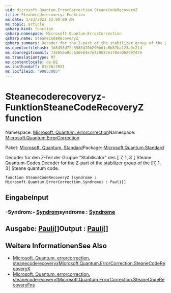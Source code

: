 ```yaml
---
uid: Microsoft.Quantum.ErrorCorrection.SteaneCodeRecoveryZ
title: Steanecoderecoveryz-Funktion
ms.date: 1/23/2021 12:00:00 AM
ms.topic: article
qsharp.kind: function
qsharp.namespace: Microsoft.Quantum.ErrorCorrection
qsharp.name: SteaneCodeRecoveryZ
qsharp.summary: Decoder for the Z-part of the stabilizer group of the ⟦7, 1, 3⟧ Steane quantum code.
ms.openlocfilehash: 1d8498d72c5985d70b290bd1c6b87ba123a9c21d
ms.sourcegitcommit: 71605ea9cc630e84e7ef29027e1f0ea06299747e
ms.translationtype: MT
ms.contentlocale: de-DE
ms.lasthandoff: 01/26/2021
ms.locfileid: "98853005"
---
```

# <a name="steanecoderecoveryz-function"></a><span data-ttu-id="baa9b-102">Steanecoderecoveryz-Funktion</span><span class="sxs-lookup"><span data-stu-id="baa9b-102">SteaneCodeRecoveryZ function</span></span>

<span data-ttu-id="baa9b-103">Namespace: [Microsoft. Quantum. errorcorrection](xref:Microsoft.Quantum.ErrorCorrection)</span><span class="sxs-lookup"><span data-stu-id="baa9b-103">Namespace: [Microsoft.Quantum.ErrorCorrection](xref:Microsoft.Quantum.ErrorCorrection)</span></span>

<span data-ttu-id="baa9b-104">Paket: [Microsoft. Quantum. Standard](https://nuget.org/packages/Microsoft.Quantum.Standard)</span><span class="sxs-lookup"><span data-stu-id="baa9b-104">Package: [Microsoft.Quantum.Standard](https://nuget.org/packages/Microsoft.Quantum.Standard)</span></span>


<span data-ttu-id="baa9b-105">Decoder für den Z-Teil der Gruppe "Stabilisator" des ⟦ 7, 1, 3 ⟧ Steane Quantum-Codes.</span><span class="sxs-lookup"><span data-stu-id="baa9b-105">Decoder for the Z-part of the stabilizer group of the ⟦7, 1, 3⟧ Steane quantum code.</span></span>

```qsharp
function SteaneCodeRecoveryZ (syndrome : Microsoft.Quantum.ErrorCorrection.Syndrome) : Pauli[]
```


## <a name="input"></a><span data-ttu-id="baa9b-106">Eingabe</span><span class="sxs-lookup"><span data-stu-id="baa9b-106">Input</span></span>

### <a name="syndrome--syndrome"></a><span data-ttu-id="baa9b-107">-Syndrom:- [Syndrom](xref:Microsoft.Quantum.ErrorCorrection.Syndrome)</span><span class="sxs-lookup"><span data-stu-id="baa9b-107">syndrome : [Syndrome](xref:Microsoft.Quantum.ErrorCorrection.Syndrome)</span></span>





## <a name="output--pauli"></a><span data-ttu-id="baa9b-108">Ausgabe: [Pauli](xref:microsoft.quantum.lang-ref.pauli)[]</span><span class="sxs-lookup"><span data-stu-id="baa9b-108">Output : [Pauli](xref:microsoft.quantum.lang-ref.pauli)[]</span></span>



## <a name="see-also"></a><span data-ttu-id="baa9b-109">Weitere Informationen</span><span class="sxs-lookup"><span data-stu-id="baa9b-109">See Also</span></span>

- [<span data-ttu-id="baa9b-110">Microsoft. Quantum. errorcorrection. steanecoderecoveryx</span><span class="sxs-lookup"><span data-stu-id="baa9b-110">Microsoft.Quantum.ErrorCorrection.SteaneCodeRecoveryX</span></span>](xref:Microsoft.Quantum.ErrorCorrection.SteaneCodeRecoveryX)
- [<span data-ttu-id="baa9b-111">Microsoft. Quantum. errorcorrection. steanecoderecoveryf</span><span class="sxs-lookup"><span data-stu-id="baa9b-111">Microsoft.Quantum.ErrorCorrection.SteaneCodeRecoveryFns</span></span>](xref:Microsoft.Quantum.ErrorCorrection.SteaneCodeRecoveryFns)